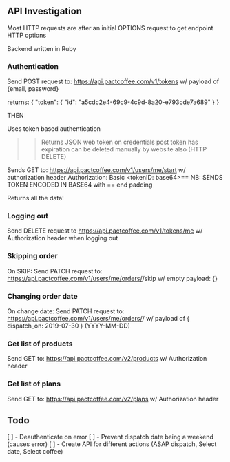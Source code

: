
## API Investigation
Most HTTP requests are after an initial OPTIONS request to get endpoint HTTP options

Backend written in Ruby

### Authentication
Send POST request to:
https://api.pactcoffee.com/v1/tokens
w/ payload of {email, password}

returns:
{
    "token": {
        "id": "a5cdc2e4-69c9-4c9d-8a20-e793cde7a689"
    }
}

THEN

Uses token based authentication
>> Returns JSON web token on credentials post
>> token has expiration
>> can be deleted manually by website also (HTTP DELETE)

Sends GET to:
https://api.pactcoffee.com/v1/users/me/start
w/ authorization header
Authorization: Basic <tokenID: base64>== 
NB: SENDS TOKEN ENCODED IN BASE64 with == end padding

Returns all the data!

### Logging out

Send DELETE request to 
https://api.pactcoffee.com/v1/tokens/me
w/ Authorization header
when logging out

### Skipping order

On SKIP:
Send PATCH request to:
https://api.pactcoffee.com/v1/users/me/orders/<order-id>/skip
w/ empty payload: {}

### Changing order date

On change date:
Send PATCH request to:
https://api.pactcoffee.com/v1/users/me/orders/<order-id>/
w/ payload of { dispatch_on: 2019-07-30 } (YYYY-MM-DD)

### Get list of products

Send GET to:
https://api.pactcoffee.com/v2/products
w/ Authorization header

### Get list of plans

Send GET to:
https://api.pactcoffee.com/v2/plans
w/ Authorization header

## Todo

[ ] - Deauthenticate on error
[ ] - Prevent dispatch date being a weekend (causes error)
[ ] - Create API for different actions (ASAP dispatch, Select date, Select coffee)